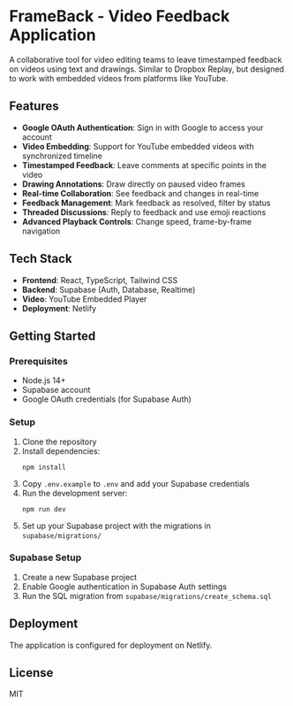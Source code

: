 # FrameBack - Video Feedback Application

A collaborative tool for video editing teams to leave timestamped feedback on videos using text and drawings. Similar to Dropbox Replay, but designed to work with embedded videos from platforms like YouTube.

## Features

- **Google OAuth Authentication**: Sign in with Google to access your account
- **Video Embedding**: Support for YouTube embedded videos with synchronized timeline
- **Timestamped Feedback**: Leave comments at specific points in the video
- **Drawing Annotations**: Draw directly on paused video frames
- **Real-time Collaboration**: See feedback and changes in real-time
- **Feedback Management**: Mark feedback as resolved, filter by status
- **Threaded Discussions**: Reply to feedback and use emoji reactions
- **Advanced Playback Controls**: Change speed, frame-by-frame navigation

## Tech Stack

- **Frontend**: React, TypeScript, Tailwind CSS
- **Backend**: Supabase (Auth, Database, Realtime)
- **Video**: YouTube Embedded Player
- **Deployment**: Netlify

## Getting Started

### Prerequisites

- Node.js 14+
- Supabase account
- Google OAuth credentials (for Supabase Auth)

### Setup

1. Clone the repository
2. Install dependencies:
   ```
   npm install
   ```
3. Copy `.env.example` to `.env` and add your Supabase credentials
4. Run the development server:
   ```
   npm run dev
   ```
5. Set up your Supabase project with the migrations in `supabase/migrations/`

### Supabase Setup

1. Create a new Supabase project
2. Enable Google authentication in Supabase Auth settings
3. Run the SQL migration from `supabase/migrations/create_schema.sql`

## Deployment

The application is configured for deployment on Netlify.

## License

MIT